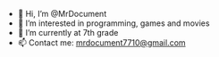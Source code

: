 - 👋 Hi, I’m @MrDocument
- 👀 I’m interested in programming, games and movies
- 🌱 I’m currently at 7th grade
- 📫 Contact me: mrdocument7710@gmail.com
